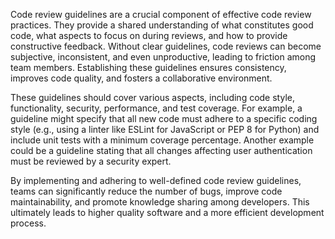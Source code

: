 Code review guidelines are a crucial component of effective code review practices. They provide a shared understanding of what constitutes good code, what aspects to focus on during reviews, and how to provide constructive feedback. Without clear guidelines, code reviews can become subjective, inconsistent, and even unproductive, leading to friction among team members. Establishing these guidelines ensures consistency, improves code quality, and fosters a collaborative environment.

These guidelines should cover various aspects, including code style, functionality, security, performance, and test coverage. For example, a guideline might specify that all new code must adhere to a specific coding style (e.g., using a linter like ESLint for JavaScript or PEP 8 for Python) and include unit tests with a minimum coverage percentage. Another example could be a guideline stating that all changes affecting user authentication must be reviewed by a security expert.

By implementing and adhering to well-defined code review guidelines, teams can significantly reduce the number of bugs, improve code maintainability, and promote knowledge sharing among developers. This ultimately leads to higher quality software and a more efficient development process.